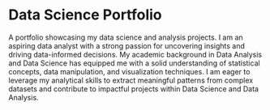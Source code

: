# Data Science Portfolio
A portfolio showcasing my data science and analysis projects.
I am an aspiring data analyst with a strong passion for uncovering insights and driving data-informed decisions. My academic background in Data Analysis and Data Science has equipped me with a solid understanding of statistical concepts, data manipulation, and visualization techniques. I am eager to leverage my analytical skills to extract meaningful patterns from complex datasets and contribute to impactful projects within Data Science and Data Analysis. 
